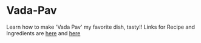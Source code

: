 # Vada-Pav
Learn how to make 'Vada Pav' my favorite dish, tasty!!
Links for Recipe and Ingredients are [here](https://github.com/AayushJadhav/Vada-Pav/blob/main/recipe.md) and [here](https://github.com/AayushJadhav/Vada-Pav/blob/main/ingredients.md)
